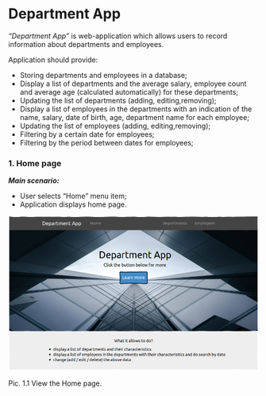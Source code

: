 # Department App

*“Department App”* is web-application which allows users to record information about departments and employees.

Application should provide:

* Storing departments and employees in a database;
* Display a list of departments and the average salary, employee count and average age (calculated automatically) for these departments;
* Updating the list of departments (adding, editing,removing);
* Display a list of employees in the departments with an indication of the name,  salary, date of birth, age, department name for each employee;
* Updating the list of employees (adding, editing,removing);
* Filtering by a certain date for employees;
* Filtering by the period between dates for employees;

### 1. Home page

***Main scenario:***

* User selects “Home” menu item;
* Application displays home page.

![Home](./srs_images/home.png)
<figcaption>Pic. 1.1 View the Home page.</figcaption>




